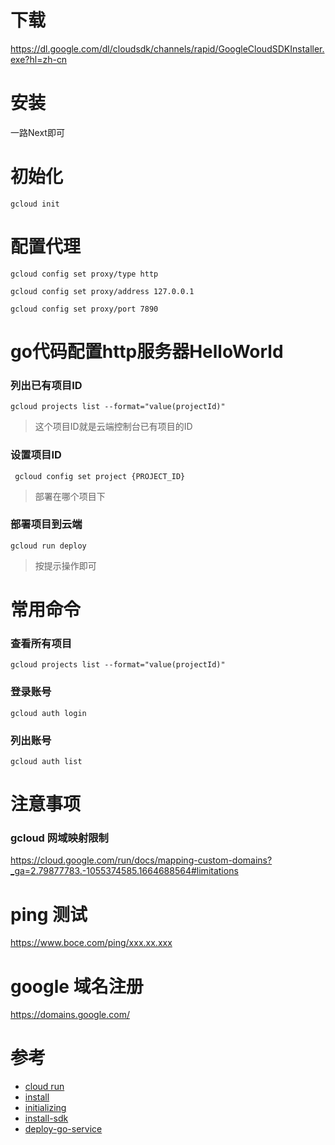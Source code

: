 # 下载
https://dl.google.com/dl/cloudsdk/channels/rapid/GoogleCloudSDKInstaller.exe?hl=zh-cn
# 安装
一路Next即可
# 初始化
```
gcloud init
```
# 配置代理
```
gcloud config set proxy/type http

gcloud config set proxy/address 127.0.0.1

gcloud config set proxy/port 7890
```

# go代码配置http服务器HelloWorld
### 列出已有项目ID
```
gcloud projects list --format="value(projectId)"
```
> 这个项目ID就是云端控制台已有项目的ID
### 设置项目ID
```
 gcloud config set project {PROJECT_ID}
```
> 部署在哪个项目下
### 部署项目到云端
```
gcloud run deploy
```
> 按提示操作即可
# 常用命令
### 查看所有项目
```
gcloud projects list --format="value(projectId)"
```
### 登录账号
```
gcloud auth login
```
### 列出账号
```
gcloud auth list
```
# 注意事项
### gcloud 网域映射限制
https://cloud.google.com/run/docs/mapping-custom-domains?_ga=2.79877783.-1055374585.1664688564#limitations

# ping 测试
https://www.boce.com/ping/xxx.xx.xxx
# google 域名注册
https://domains.google.com/
# 参考
- [cloud run](https://cloud.google.com/run?hl=zh-cn)
- [install](https://cloud.google.com/sdk/docs/install?hl=zh-cn)
- [initializing](https://cloud.google.com/sdk/docs/initializing?hl=zh-cn)
- [install-sdk](https://cloud.google.com/sdk/docs/install-sdk?hl=zh-cn)
- [deploy-go-service](https://cloud.google.com/run/docs/quickstarts/build-and-deploy/deploy-go-service?hl=zh-cn)

